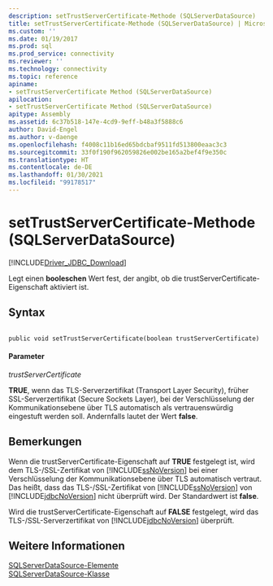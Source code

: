 ```yaml
---
description: setTrustServerCertificate-Methode (SQLServerDataSource)
title: setTrustServerCertificate-Methode (SQLServerDataSource) | Microsoft-Dokumentation
ms.custom: ''
ms.date: 01/19/2017
ms.prod: sql
ms.prod_service: connectivity
ms.reviewer: ''
ms.technology: connectivity
ms.topic: reference
apiname:
- setTrustServerCertificate Method (SQLServerDataSource)
apilocation:
- setTrustServerCertificate Method (SQLServerDataSource)
apitype: Assembly
ms.assetid: 6c37b518-147e-4cd9-9eff-b48a3f5888c6
author: David-Engel
ms.author: v-daenge
ms.openlocfilehash: f4008c11b16ed65bdcbaf9511fd513800eaac3c3
ms.sourcegitcommit: 33f0f190f962059826e002be165a2bef4f9e350c
ms.translationtype: HT
ms.contentlocale: de-DE
ms.lasthandoff: 01/30/2021
ms.locfileid: "99178517"
---
```

# <a name="settrustservercertificate-method-sqlserverdatasource"></a>setTrustServerCertificate-Methode (SQLServerDataSource)
[!INCLUDE[Driver_JDBC_Download](../../../includes/driver_jdbc_download.md)]

  Legt einen **booleschen** Wert fest, der angibt, ob die trustServerCertificate-Eigenschaft aktiviert ist.  
  
## <a name="syntax"></a>Syntax  
  
```  
  
public void setTrustServerCertificate(boolean trustServerCertificate)  
```  
  
#### <a name="parameters"></a>Parameter  
 *trustServerCertificate*  
  
 **TRUE**, wenn das TLS-Serverzertifikat (Transport Layer Security), früher SSL-Serverzertifikat (Secure Sockets Layer), bei der Verschlüsselung der Kommunikationsebene über TLS automatisch als vertrauenswürdig eingestuft werden soll. Andernfalls lautet der Wert **false**.  
  
## <a name="remarks"></a>Bemerkungen  
 Wenn die trustServerCertificate-Eigenschaft auf **TRUE** festgelegt ist, wird dem TLS-/SSL-Zertifikat von [!INCLUDE[ssNoVersion](../../../includes/ssnoversion-md.md)] bei einer Verschlüsselung der Kommunikationsebene über TLS automatisch vertraut. Das heißt, dass das TLS-/SSL-Zertifikat von [!INCLUDE[ssNoVersion](../../../includes/ssnoversion-md.md)] von [!INCLUDE[jdbcNoVersion](../../../includes/jdbcnoversion_md.md)] nicht überprüft wird. Der Standardwert ist **false**.  
  
 Wird die trustServerCertificate-Eigenschaft auf **FALSE** festgelegt, wird das TLS-/SSL-Serverzertifikat von [!INCLUDE[jdbcNoVersion](../../../includes/jdbcnoversion_md.md)] überprüft.  
  
## <a name="see-also"></a>Weitere Informationen  
 [SQLServerDataSource-Elemente](../../../connect/jdbc/reference/sqlserverdatasource-members.md)   
 [SQLServerDataSource-Klasse](../../../connect/jdbc/reference/sqlserverdatasource-class.md)  
  
  
